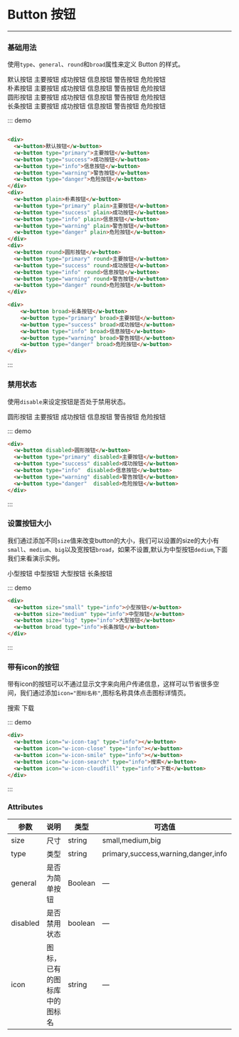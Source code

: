# Button 按钮
----
### 基础用法
使用```type```、```general```、```round```和```broad```属性来定义 Button 的样式。

<div class="demo-block">
  <div class="m-10">
    <w-button>默认按钮</w-button>
    <w-button>主要按钮</w-button>
    <w-button type="success">成功按钮</w-button>
    <w-button type="info">信息按钮</w-button>
    <w-button type="warning">警告按钮</w-button>
    <w-button type="danger">危险按钮</w-button>
  </div>
  <div class="m-10">
    <w-button plain>朴素按钮</w-button>
    <w-button type="primary" general>主要按钮</w-button>
    <w-button type="success" general>成功按钮</w-button>
    <w-button type="info" general>信息按钮</w-button>
    <w-button type="warning" general>警告按钮</w-button>
    <w-button type="danger" general>危险按钮</w-button>
  </div>
  <div class="m-10">
    <w-button round>圆形按钮</w-button>
    <w-button type="primary" round>主要按钮</w-button>
    <w-button type="success" round>成功按钮</w-button>
    <w-button type="info" round>信息按钮</w-button>
    <w-button type="warning" round>警告按钮</w-button>
    <w-button type="danger" round>危险按钮</w-button>
  </div>
  <div class="m-10 child-lineHeight">
      <w-button broad>长条按钮</w-button>
      <w-button type="primary" broad>主要按钮</w-button>
      <w-button type="success" broad>成功按钮</w-button>
      <w-button type="info" broad>信息按钮</w-button>
      <w-button type="warning" broad>警告按钮</w-button>
      <w-button type="danger" broad>危险按钮</w-button>
  </div>
</div>

::: demo
```html

<div>
  <w-button>默认按钮</w-button>
  <w-button type="primary">主要按钮</w-button>
  <w-button type="success">成功按钮</w-button>
  <w-button type="info">信息按钮</w-button>
  <w-button type="warning">警告按钮</w-button>
  <w-button type="danger">危险按钮</w-button>
</div>
<div>
  <w-button plain>朴素按钮</w-button>
  <w-button type="primary" plain>主要按钮</w-button>
  <w-button type="success" plain>成功按钮</w-button>
  <w-button type="info" plain>信息按钮</w-button>
  <w-button type="warning" plain>警告按钮</w-button>
  <w-button type="danger" plain>危险按钮</w-button>
</div>
<div>
  <w-button round>圆形按钮</w-button>
  <w-button type="primary" round>主要按钮</w-button>
  <w-button type="success" round>成功按钮</w-button>
  <w-button type="info" round>信息按钮</w-button>
  <w-button type="warning" round>警告按钮</w-button>
  <w-button type="danger" round>危险按钮</w-button>
</div>

<div>
    <w-button broad>长条按钮</w-button>
    <w-button type="primary" broad>主要按钮</w-button>
    <w-button type="success" broad>成功按钮</w-button>
    <w-button type="info" broad>信息按钮</w-button>
    <w-button type="warning" broad>警告按钮</w-button>
    <w-button type="danger" broad>危险按钮</w-button>
</div>

```
:::
### 禁用状态
使用```disable```来设定按钮是否处于禁用状态。
<div class="demo-block">
  <div class="m-10">
    <w-button disabled>圆形按钮</w-button>
    <w-button type="primary" disabled>主要按钮</w-button>
    <w-button type="success" disabled>成功按钮</w-button>
    <w-button type="info" disabled>信息按钮</w-button>
    <w-button type="warning" disabled>警告按钮</w-button>
    <w-button type="danger" disabled>危险按钮</w-button>
  </div>
</div>


::: demo
```html
<div>
  <w-button disabled>圆形按钮</w-button>
  <w-button type="primary" disabled>主要按钮</w-button>
  <w-button type="success" disabled>成功按钮</w-button>
  <w-button type="info"  disabled>信息按钮</w-button>
  <w-button type="warning" disabled>警告按钮</w-button>
  <w-button type="danger"  disabled>危险按钮</w-button>
</div>

```
:::

### 设置按钮大小
我们通过添加不同```size```值来改变button的大小，我们可以设置的size的大小有```small```、```medium```、```big```以及宽按钮```broad```，如果不设置,默认为中型按钮```dedium```,下面我们来看演示实例。
<div class="demo-block">
  <div class="m-10">
    <w-button size="small" type="info">小型按钮</w-button>
    <w-button size="medium" type="info">中型按钮</w-button>
    <w-button size="big" type="info">大型按钮</w-button>
    <w-button broad type="info">长条按钮</w-button>
  </div>
</div>

::: demo
```html
<div>
  <w-button size="small" type="info">小型按钮</w-button>
  <w-button size="medium" type="info">中型按钮</w-button>
  <w-button size="big" type="info">大型按钮</w-button>
  <w-button broad type="info">长条按钮</w-button>
</div>
```
:::

### 带有icon的按钮
带有icon的按钮可以不通过显示文字来向用户传递信息，这样可以节省很多空间，我们通过添加```icon="图标名称"```,图标名称具体点击图标详情页。
<div class="demo-block">
  <div class="m-10">
    <w-button icon="w-icon-tag" type="info"></w-button>
      <w-button icon="w-icon-close" type="info"></w-button>
      <w-button icon="w-icon-smile" type="info"></w-button>
      <w-button icon="w-icon-search" type="info">搜索</w-button>
      <w-button icon="w-icon-cloudfill" type="info">下载</w-button>
  </div>
</div>

::: demo
```html
<div>
  <w-button icon="w-icon-tag" type="info"></w-button>
  <w-button icon="w-icon-close" type="info"></w-button>
  <w-button icon="w-icon-smile" type="info"></w-button>
  <w-button icon="w-icon-search" type="info">搜索</w-button>
  <w-button icon="w-icon-cloudfill" type="info">下载</w-button>
</div>
```
:::

### Attributes

| 参数      | 说明   | 类型      | 可选值       | 默认值   |
|---------- |-------- |---------- |-------------  |-------- |
| size      | 尺寸    | string    |small,medium,big |    medium    |
| type      | 类型   | string     |primary,success,warning,danger,info |     —    |
| general   | 是否为简单按钮   | Boolean    | — | false   |
| disabled  | 是否禁用状态    | boolean   | —   | false   |
| icon  | 图标，已有的图标库中的图标名 | string   |  —  |  —  |
